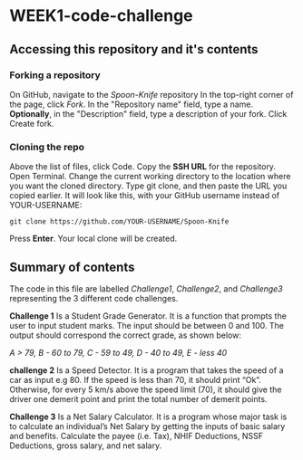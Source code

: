 # WEEK1-code-challenge

## Accessing this repository and it's contents

### Forking a repository
On GitHub, navigate to the _Spoon-Knife_ repository
In the top-right corner of the page, click _Fork_.
In the "Repository name" field, type a name.
**Optionally**, in the "Description" field, type a description of your fork.
Click Create fork.

### Cloning the repo
Above the list of files, click  Code.
Copy the **SSH URL** for the repository.
Open Terminal.
Change the current working directory to the location where you want the cloned directory.
Type git clone, and then paste the URL you copied earlier. It will look like this, with your GitHub username instead of YOUR-USERNAME:

```git clone https://github.com/YOUR-USERNAME/Spoon-Knife```

Press **Enter**. Your local clone will be created.


## Summary of contents
The code in this file are labelled *Challenge1*, *Challenge2*, and *Challenge3* representing the 3 different code challenges.

**Challenge 1**
Is a Student Grade Generator.
It is a function that prompts the user to input student marks. The input should be between 0 and 100. The output should correspond the correct grade, as shown below: 

_A > 79, B - 60 to 79, C -  59 to 49, D - 40 to 49, E - less 40_

**challenge 2**
Is a Speed Detector.
It is a program that takes the speed of a car as input e.g 80. If the speed is less than 70, it should print “Ok”. Otherwise, for every 5 km/s above the speed limit (70), it should give the driver one demerit point and print the total number of demerit points.

**Challenge 3**
Is a Net Salary Calculator.
It is a program whose major task is to calculate an individual’s Net Salary by getting the inputs of basic salary and benefits. Calculate the payee (i.e. Tax), NHIF Deductions, NSSF Deductions, gross salary, and net salary. 